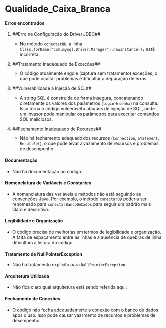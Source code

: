 # Qualidade_Caixa_Branca

#### Erros encontrados

1. ##Erro na Configuração do Driver JDBC##
   - No método `conectarBD`, a linha `Class.forName("com.mysql.Driver.Manager").newInstance();` está incorreta.

2. ##Tratamento Inadequado de Exceções##
   - O código atualmente engole (captura sem tratamento) exceções, o que pode ocultar problemas e dificultar a depuração de erros.
   
3. ##Vulnerabilidade à Injeção de SQL##
   - A string SQL é construída de forma insegura, concatenando diretamente os valores dos parâmetros (`login` e `senha`) na consulta. Isso torna o código vulnerável a ataques de injeção de SQL, onde um invasor pode manipular os parâmetros para executar comandos SQL maliciosos.

4. ##Fechamento Inadequado de Recursos##
   - Não há fechamento adequado dos recursos (`Connection`, `Statement`, `ResultSet`), o que pode levar a vazamento de recursos e problemas de desempenho.


#### Documentação
- Não há documentação no código. 

#### Nomenclatura de Variáveis e Constantes
- A nomenclatura das variáveis e métodos não está seguindo as convenções Java. Por exemplo, o método `conectarBD` poderia ser renomeado para `conectarBancoDeDados` para seguir um padrão mais claro e descritivo.

#### Legibilidade e Organização
- O código precisa de melhorias em termos de legibilidade e organização. A falta de espaçamento entre as linhas e a ausência de quebras de linha dificultam a leitura do código.

#### Tratamento de NullPointerException
- Não há tratamento explícito para `NullPointerException`.

#### Arquitetura Utilizada
- Não fica claro qual arquitetura está sendo referida aqui.

#### Fechamento de Conexões
- O código não fecha adequadamente a conexão com o banco de dados após o uso. Isso pode causar vazamento de recursos e problemas de desempenho. 
